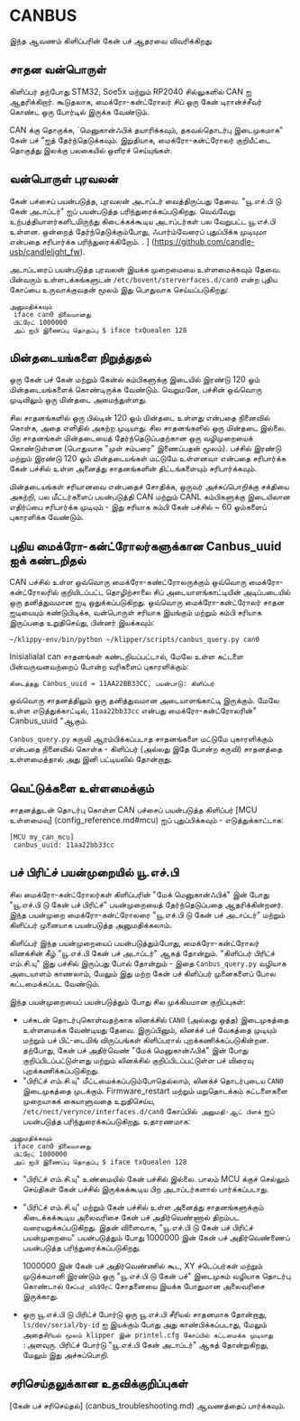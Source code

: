 # CANBUS

இந்த ஆவணம் கிளிப்பரின் கேன் பச் ஆதரவை விவரிக்கிறது.

## சாதன வன்பொருள்

கிளிப்பர் தற்போது STM32, Soe5x மற்றும் RP2040 சில்லுகளில் CAN ஐ ஆதரிக்கிறார். கூடுதலாக, மைக்ரோ-கன்ட்ரோலர் சிப் ஒரு கேன் டிரான்ச்சீவர் கொண்ட ஒரு போர்டில் இருக்க வேண்டும்.

CAN க்கு தொகுக்க, `மெனுகான்ஃபிக் தயாரிக்கவும், தகவல்தொடர்பு இடைமுகமாக" கேன் பச் "ஐத் தேர்ந்தெடுக்கவும். இறுதியாக, மைக்ரோ-கன்ட்ரோலர் குறியீட்டை தொகுத்து இலக்கு பலகையில் ஒளிரச் செய்யுங்கள்.

## வன்பொருள் புரவலன்

கேன் பச்சைப் பயன்படுத்த, புரவலன் அடாப்டர் வைத்திருப்பது தேவை. "யூ.எச்.பி டு கேன் அடாப்டர்" ஐப் பயன்படுத்த பரிந்துரைக்கப்படுகிறது. வெவ்வேறு உற்பத்தியாளர்களிடமிருந்து கிடைக்கக்கூடிய அடாப்டர்கள் பல வேறுபட்ட யூ.எச்.பி உள்ளன. ஒன்றைத் தேர்ந்தெடுக்கும்போது, ஃபார்ம்வேரைப் புதுப்பிக்க முடியுமா என்பதை சரிபார்க்க பரிந்துரைக்கிறோம். . ] (https://github.com/candle-usb/candlelight_fw).

அடாப்டரைப் பயன்படுத்த புரவலன் இயக்க முறைமையை உள்ளமைக்கவும் தேவை. பின்வரும் உள்ளடக்கங்களுடன் `/etc/bovent/sterverfaces.d/can0` என்ற புதிய கோப்பை உருவாக்குவதன் மூலம் இது பொதுவாக செய்யப்படுகிறது:

```
அனுமதிக்கவும்
 iface can0 நிலையானது
 பிட்ரேட் 1000000
 அப் ஐபி இணைப்பு தொகுப்பு $ iface txQuealen 128
```

## மின்தடையங்களை நிறுத்துதல்

ஒரு கேன் பச் கேன் மற்றும் கேன்ல் கம்பிகளுக்கு இடையில் இரண்டு 120 ஓம் மின்தடையங்களைக் கொண்டிருக்க வேண்டும். வெறுமனே, பச்சின் ஒவ்வொரு முடிவிலும் ஒரு மின்தடை அமைந்துள்ளது.

சில சாதனங்களில் ஒரு பில்டின் 120 ஓம் மின்தடை உள்ளது என்பதை நினைவில் கொள்க, அதை எளிதில் அகற்ற முடியாது. சில சாதனங்களில் ஒரு மின்தடை இல்லை. பிற சாதனங்கள் மின்தடையைத் தேர்ந்தெடுப்பதற்கான ஒரு வழிமுறையைக் கொண்டுள்ளன (பொதுவாக "முள் சம்பரை" இணைப்பதன் மூலம்). பச்சில் இரண்டு மற்றும் இரண்டு 120 ஓம் மின்தடையங்கள் மட்டுமே உள்ளனவா என்பதை சரிபார்க்க கேன் பச்சில் உள்ள அனைத்து சாதனங்களின் திட்டங்களையும் சரிபார்க்கவும்.

மின்தடையங்கள் சரியானவை என்பதைச் சோதிக்க, ஒருவர் அச்சுப்பொறிக்கு சக்தியை அகற்றி, பல மீட்டர்களைப் பயன்படுத்தி CAN மற்றும் CANL கம்பிகளுக்கு இடையிலான எதிர்ப்பை சரிபார்க்க முடியும் - இது சரியாக கம்பி கேன் பச்சில் ~ 60 ஓம்களைப் புகாரளிக்க வேண்டும்.

## புதிய மைக்ரோ-கன்ட்ரோலர்களுக்கான Canbus_uuid ஐக் கண்டறிதல்

CAN பச்சில் உள்ள ஒவ்வொரு மைக்ரோ-கண்ட்ரோலருக்கும் ஒவ்வொரு மைக்ரோ-கன்ட்ரோலரில் குறியிடப்பட்ட தொழிற்சாலை சிப் அடையாளங்காட்டியின் அடிப்படையில் ஒரு தனித்துவமான ஐடி ஒதுக்கப்படுகிறது. ஒவ்வொரு மைக்ரோ-கன்ட்ரோலர் சாதன ஐடியையும் கண்டுபிடிக்க, வன்பொருள் சரியாக இயங்கும் மற்றும் கம்பி சரியாக இருப்பதை உறுதிசெய்து, பின்னர் இயக்கவும்:

```
~/klippy-env/bin/python ~/klipper/scripts/canbus_query.py can0
```

Inisialialal can சாதனங்கள் கண்டறியப்பட்டால், மேலே உள்ள கட்டளை பின்வருவனவற்றைப் போன்ற வரிகளைப் புகாரளிக்கும்:

```
கிடைத்தது Canbus_uuid = 11AA22BB33CC, பயன்பாடு: கிளிப்பர்
```

ஒவ்வொரு சாதனத்திலும் ஒரு தனித்துவமான அடையாளங்காட்டி இருக்கும். மேலே உள்ள எடுத்துக்காட்டில், `11aa22bb33cc` என்பது மைக்ரோ-கன்ட்ரோலரின்" Canbus_uuid "ஆகும்.

`Canbus_query.py` கருவி ஆரம்பிக்கப்படாத சாதனங்களை மட்டுமே புகாரளிக்கும் என்பதை நினைவில் கொள்க - கிளிப்பர் (அல்லது இதே போன்ற கருவி) சாதனத்தை உள்ளமைத்தால் அது இனி பட்டியலில் தோன்றாது.

## வெட்டுக்களை உள்ளமைக்கும்

சாதனத்துடன் தொடர்பு கொள்ள CAN பச்சைப் பயன்படுத்த கிளிப்பர் [MCU உள்ளமைவு] (config_reference.md#mcu) ஐப் புதுப்பிக்கவும் - எடுத்துக்காட்டாக:

```
[MCU my_can_mcu]
 canbus_uuid: 11aa22bb33cc
```

## பச் பிரிட்ச் பயன்முறையில் யூ.எச்.பி

சில மைக்ரோ-கன்ட்ரோலர்கள் கிளிப்பரின் "மேக் மெனுகான்ஃபிக்" இன் போது "யூ.எச்.பி டு கேன் பச் பிரிட்ச்" பயன்முறையைத் தேர்ந்தெடுப்பதை ஆதரிக்கின்றனர். இந்த பயன்முறை மைக்ரோ-கன்ட்ரோலரை "யூ.எச்.பி டு கேன் பச் அடாப்டர்" மற்றும் கிளிப்பர் முனையாக பயன்படுத்த அனுமதிக்கலாம்.

கிளிப்பர் இந்த பயன்முறையைப் பயன்படுத்தும்போது, மைக்ரோ-கன்ட்ரோலர் லினக்சின் கீழ் "யூ.எச்.பி கேன் பச் அடாப்டர்" ஆகத் தோன்றும். "கிளிப்பர் பிரிட்ச் எம்.சி.யு" இது பச்சில் இருப்பது போல் தோன்றும் - இதை `Canbus_query.py` வழியாக அடையாளம் காணலாம், மேலும் இது மற்ற கேன் பச் கிளிப்பர் முனைகளைப் போல கட்டமைக்கப்பட வேண்டும்.

இந்த பயன்முறையைப் பயன்படுத்தும் போது சில முக்கியமான குறிப்புகள்:

* பச்சுடன் தொடர்புகொள்வதற்காக லினக்சில் `CAN0` (அல்லது ஒத்த) இடைமுகத்தை உள்ளமைக்க வேண்டியது தேவை. இருப்பினும், லினக்ச் பச் வேகத்தை முடியும் மற்றும் பச் பிட்-டைமிங் விருப்பங்கள் கிளிப்பரால் புறக்கணிக்கப்படுகின்றன. தற்போது, கேன் பச் அதிர்வெண் "மேக் மெனுகான்ஃபிக்" இன் போது குறிப்பிடப்பட்டுள்ளது மற்றும் லினக்சில் குறிப்பிடப்பட்டுள்ள பச் விரைவு புறக்கணிக்கப்படுகிறது.
* "பிரிட்ச் எம்.சி.யு" மீட்டமைக்கப்படும்போதெல்லாம், லினக்ச் தொடர்புடைய `CAN0` இடைமுகத்தை முடக்கும். Firmware_restart மற்றும் மறுதொடக்கம் கட்டளைகளை முறையாகக் கையாளுவதை உறுதிசெய்ய, `/etc/nect/verynce/interfaces.d/can0` கோப்பில்` அனுமதி-ஆட் பிளக்` ஐப் பயன்படுத்த பரிந்துரைக்கப்படுகிறது. உதாரணமாக:

```
அனுமதிக்கவும்
 iface can0 நிலையானது
 பிட்ரேட் 1000000
 அப் ஐபி இணைப்பு தொகுப்பு $ iface txQuealen 128
```

* "பிரிட்ச் எம்.சி.யு" உண்மையில் கேன் பச்சில் இல்லை. பாலம் MCU க்குச் செல்லும் செய்திகள் கேன் பச்சில் இருக்கக்கூடிய பிற அடாப்டர்களால் பார்க்கப்படாது.
* "பிரிட்ச் எம்.சி.யு" மற்றும் கேன் பச்சில் உள்ள அனைத்து சாதனங்களுக்கும் கிடைக்கக்கூடிய அலைவரிசை கேன் பச் அதிர்வெண்ணால் திறம்பட வரையறுக்கப்படுகிறது. இதன் விளைவாக, "யூ.எச்.பி டு கேன் பச் பிரிட்ச் பயன்முறையை" பயன்படுத்தும் போது 1000000 இன் கேன் பச் அதிர்வெண்ணைப் பயன்படுத்த பரிந்துரைக்கப்படுகிறது.

   1000000 இன் கேன் பச் அதிர்வெண்ணில் கூட, XY ச்டெப்பர்கள் மற்றும் முடுக்கமானி இரண்டும் ஒரு "யூ.எச்.பி டு கேன் பச்" இடைமுகம் வழியாக தொடர்பு கொண்டால் `சேப்பர்_லிபிரேட்` சோதனையை இயக்க போதுமான அலைவரிசை இருக்காது.
* ஒரு யூ.எச்.பி டு பிரிட்ச் போர்டு ஒரு யூ.எச்.பி சீரியல் சாதனமாக தோன்றாது, `ls/dev/serial/by-id` ஐ இயக்கும் போது அது காண்பிக்கப்படாது, மேலும் அதை` சீரியல் மூலம் klipper இன் printel.cfg கோப்பில் கட்டமைக்க முடியாது : `அளவுரு. பிரிட்ச் போர்டு "யூ.எச்.பி கேன் அடாப்டர்" ஆகத் தோன்றுகிறது, மேலும் இது அச்சுப்பொறி.

## சரிசெய்தலுக்கான உதவிக்குறிப்புகள்

[கேன் பச் சரிசெய்தல்] (canbus_troubleshooting.md) ஆவணத்தைப் பார்க்கவும்.
